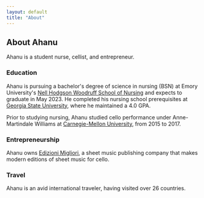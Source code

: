 ```yaml
---
layout: default
title: "About"
---
```


## About Ahanu
Ahanu is a student nurse, cellist, and entrepreneur.

### Education
Ahanu is pursuing a bachelor's degree of science in nursing (BSN) at Emory University's [Nell Hodgson Woodruff School of Nursing](https://nursing.emory.edu) and expects to graduate in May 2023. He completed his nursing school prerequisites at [Georgia State University](https://gsu.edu), where he maintained a 4.0 GPA.

Prior to studying nursing, Ahanu studied cello performance under Anne-Martindale Williams at [Carnegie-Mellon University](https://music.cmu.edu), from 2015 to 2017.

### Entrepreneurship
Ahanu owns [Edizioni Migliori](https://cellobooks.net), a sheet music publishing company that makes modern editions of sheet music for cello.  

### Travel
Ahanu is an avid international traveler, having visited over 26 countries.
